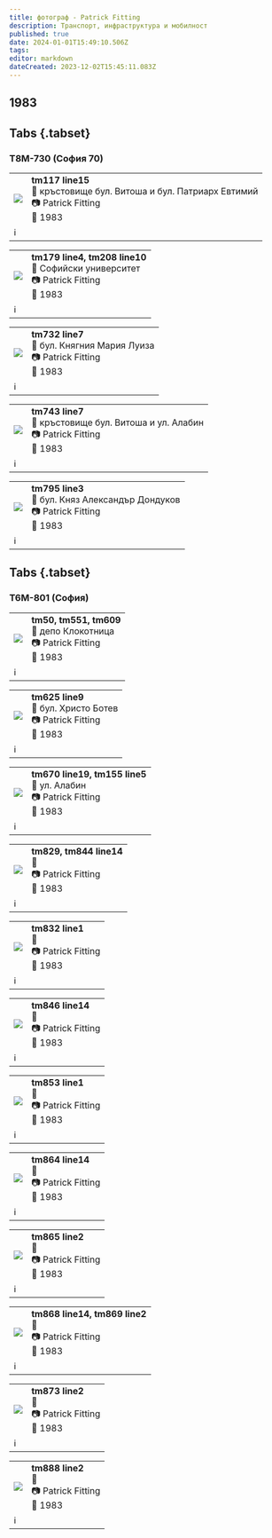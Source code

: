 ```yaml
---
title: фотограф - Patrick Fitting
description: Транспорт, инфраструктура и мобилност
published: true
date: 2024-01-01T15:49:10.506Z
tags: 
editor: markdown
dateCreated: 2023-12-02T15:45:11.083Z
---
```


## 1983
## Tabs {.tabset}
### Т8М-730 (София 70)

<!--следващ пост--> 
<div class="table-responsive"><table style="width:100%"><tr>
<td><img src="https://drive.google.com/uc?id=1HFKMF4En6csfzmtWFVaZGgMJ2MMuCeGD"></td>
<td><b>tm117 line15</b><br>📌 кръстовище бул. Витоша и бул. Патриарх Евтимий <br> 📷 Patrick Fitting <br> 📅 1983</td></tr>
  <td colspan=2 >ℹ️ </td></table></div>
  
  
<!--следващ пост--> 
<div class="table-responsive"><table style="width:100%"><tr>
<td><img src="https://drive.google.com/uc?id=1ssb9r_dDvxMoHkE7MyTmAih-qM1nexfI"></td>
<td><b>tm179 line4, tm208 line10</b><br>📌 Софийски университет <br> 📷 Patrick Fitting <br> 📅 1983</td></tr>
  <td colspan=2 >ℹ️ </td></table></div>

<!--следващ пост--> 
<div class="table-responsive"><table style="width:100%"><tr>
<td><img src="https://drive.google.com/uc?id=1K-8IoihstVdu2x5DVZcDlxyBza11KQ5K"></td>
<td><b>tm732 line7</b><br>📌 бул. Княгния Мария Луиза <br> 📷 Patrick Fitting <br> 📅 1983</td></tr>
  <td colspan=2 >ℹ️ </td></table></div>
  
  
<!--следващ пост--> 
<div class="table-responsive"><table style="width:100%"><tr>
<td><img src="https://drive.google.com/uc?id=1DwWlVXJYtnKcYheK6GTO0p5qmQcTpuXO"></td>
<td><b>tm743 line7</b><br>📌 кръстовище бул. Витоша и ул. Алабин <br> 📷 Patrick Fitting <br> 📅 1983</td></tr>
  <td colspan=2 >ℹ️ </td></table></div>
  
<!--следващ пост--> 
<div class="table-responsive"><table style="width:100%"><tr>
<td><img src="https://drive.google.com/uc?id=1yIMfrIu-RNOAcTDkm9Wdt2SANALXbKnQ"></td>
<td><b>tm795 line3</b><br>📌 бул. Княз Александър Дондуков<br> 📷 Patrick Fitting <br> 📅 1983</td></tr>
  <td colspan=2 >ℹ️ </td></table></div>
  
  

## Tabs {.tabset}
### Т6М-801 (София)

<!--следващ пост--> 
<div class="table-responsive"><table style="width:100%"><tr>
<td><img src="https://drive.google.com/uc?id=1IO_Ff2eE5XXaLDGyqhUUc_sx5iSMx68Y"></td>
<td><b>tm50, tm551, tm609</b><br>📌 депо Клокотница <br> 📷 Patrick Fitting <br> 📅 1983</td></tr>
  <td colspan=2 >ℹ️ </td></table></div>
  
<!--следващ пост--> 
<div class="table-responsive"><table style="width:100%"><tr>
<td><img src="https://drive.google.com/uc?id=1p_Y-PcIdbuXQK1c3GsDsK4uBsKsg9lFj"></td>
<td><b>tm625 line9</b><br>📌 бул. Христо Ботев <br> 📷 Patrick Fitting <br> 📅 1983</td></tr>
  <td colspan=2 >ℹ️ </td></table></div>


<!--следващ пост--> 
<div class="table-responsive"><table style="width:100%"><tr>
<td><img src="https://drive.google.com/uc?id=1KVrw-slNbTDMeKqP3xC-XaXG0VgOYNYY"></td>
<td><b>tm670 line19, tm155 line5</b><br>📌 ул. Алабин<br> 📷 Patrick Fitting <br> 📅 1983</td></tr>
  <td colspan=2 >ℹ️ </td></table></div>
  

<!--следващ пост--> 
<div class="table-responsive"><table style="width:100%"><tr>
<td><img src="https://drive.google.com/uc?id=1EUNucblnspE7DAQrGQYcIBGYjikh7v2z"></td>
<td><b>tm829, tm844 line14</b><br>📌 <br> 📷 Patrick Fitting <br> 📅 1983</td></tr>
  <td colspan=2 >ℹ️ </td></table></div>
  
<!--следващ пост--> 
<div class="table-responsive"><table style="width:100%"><tr>
<td><img src="https://drive.google.com/uc?id=1pAJLKoJ1EPGj2CRZ-5jfAVP5ExBm2sSV"></td>
<td><b>tm832 line1</b><br>📌 <br> 📷 Patrick Fitting <br> 📅 1983</td></tr>
  <td colspan=2 >ℹ️ </td></table></div>
  

<!--следващ пост--> 
<div class="table-responsive"><table style="width:100%"><tr>
<td><img src="https://drive.google.com/uc?id=1bBkAc0T8Bbn1NdK1MsPY9VSW5QpHIXzz"></td>
<td><b>tm846 line14</b><br>📌 <br> 📷 Patrick Fitting <br> 📅 1983</td></tr>
  <td colspan=2 >ℹ️ </td></table></div>
  
<!--следващ пост--> 
<div class="table-responsive"><table style="width:100%"><tr>
<td><img src="https://drive.google.com/uc?id=1uuFwy-oTY80Jb3WgC4LeTlsU_RqmAh4l"></td>
<td><b>tm853 line1</b><br>📌 <br> 📷 Patrick Fitting <br> 📅 1983</td></tr>
  <td colspan=2 >ℹ️ </td></table></div>
  
  

<!--следващ пост--> 
<div class="table-responsive"><table style="width:100%"><tr>
<td><img src="https://drive.google.com/uc?id=1YHVCabHO0_8yz68el5SNeyLZImP4BNts"></td>
<td><b>tm864 line14</b><br>📌 <br> 📷 Patrick Fitting <br> 📅 1983</td></tr>
  <td colspan=2 >ℹ️ </td></table></div>
  
<!--следващ пост--> 
<div class="table-responsive"><table style="width:100%"><tr>
<td><img src="https://drive.google.com/uc?id=1RiwF0v6McJb2L9BtDZXKwh_hImy5azkR"></td>
<td><b>tm865 line2</b><br>📌 <br> 📷 Patrick Fitting <br> 📅 1983</td></tr>
  <td colspan=2 >ℹ️ </td></table></div>
  
<!--следващ пост--> 
<div class="table-responsive"><table style="width:100%"><tr>
<td><img src="https://drive.google.com/uc?id=1i9RE1rDlNWyyjS_zIddPEQbSpfDO0jg-"></td>
<td><b>tm868 line14, tm869 line2</b><br>📌 <br> 📷 Patrick Fitting <br> 📅 1983</td></tr>
  <td colspan=2 >ℹ️ </td></table></div> 
  
<!--следващ пост--> 
<div class="table-responsive"><table style="width:100%"><tr>
<td><img src="https://drive.google.com/uc?id=1eJXgy3aUET67oJKj8q5BQje6TeJAOL2X"></td>
<td><b>tm873 line2</b><br>📌 <br> 📷 Patrick Fitting <br> 📅 1983</td></tr>
  <td colspan=2 >ℹ️ </td></table></div> 
  

<!--следващ пост--> 
<div class="table-responsive"><table style="width:100%"><tr>
<td><img src="https://drive.google.com/uc?id=1qOxNvVZLBwJTKpkWFC2oDg1MTbAqsAS_"></td>
<td><b>tm888 line2</b><br>📌 <br> 📷 Patrick Fitting <br> 📅 1983</td></tr>
  <td colspan=2 >ℹ️ </td></table></div> 
  
